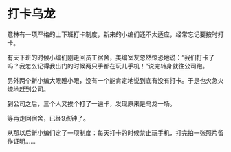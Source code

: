 # 打卡乌龙

意林有一项严格的上下班打卡制度，新来的小编们还不太适应，经常忘记要按时打卡。 

有天下班的时候小编们刚走回员工宿舍，美编室友忽然惊恐地说：“我们打卡了吗？我怎么记得我出门的时候两只手都在玩儿手机！”说完转身就往公司跑。 

另外两个新小编大眼瞪小眼，没有一个能肯定地说到底有没有打卡。于是也火急火燎地赶到公司。 

到公司之后，三个人又挨个打了一遍卡，发现原来是乌龙一场。 

等再走回宿舍，已经9点钟了。 

从那以后新小编们定了一项制度：每天打卡的时候禁止玩手机，打完拍一张照片留作证明……